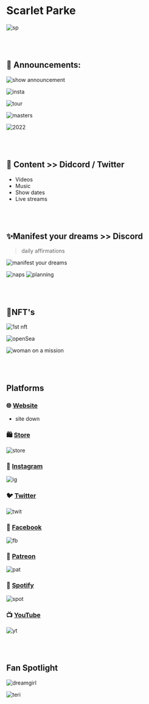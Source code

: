 
# Scarlet Parke
![sp](https://cdn.discordapp.com/attachments/894474009759084564/927806122138669086/FG99EbwXEAUIOtw.png)


<br>
<br>

## 📢 Announcements: 

![show announcement](https://cdn.discordapp.com/attachments/894474009759084564/927801165985505280/unknown.png)

![insta](https://cdn.discordapp.com/attachments/894474009759084564/927817985425543248/unknown.png)

![tour](https://cdn.discordapp.com/attachments/894474009759084564/927805884774625300/unknown.png)

![masters](https://cdn.discordapp.com/attachments/894474009759084564/927806517242101840/unknown.png)

![2022](https://cdn.discordapp.com/attachments/894474009759084564/927807420946866206/unknown.png)

<br>
<br>

## 👀 Content >> Didcord / Twitter
- Videos
- Music
- Show dates
- Live streams

<br>
<br>

## ✨Manifest your dreams >> Discord
> daily affirmations 

![manifest your dreams](https://cdn.discordapp.com/attachments/894474009759084564/927801847975137330/unknown.png)

![naps](https://cdn.discordapp.com/attachments/894474009759084564/927804768917794866/unknown.png)
![planning](https://cdn.discordapp.com/attachments/894474009759084564/927814434276118588/unknown.png)


<br>
<br>

## 🎨NFT's

![1st nft](https://cdn.discordapp.com/attachments/894474009759084564/927806741968715804/unknown.png)

![openSea](https://cdn.discordapp.com/attachments/894474009759084564/927802347969736714/unknown.png)

![woman on a mission](https://cdn.discordapp.com/attachments/894474009759084564/927802994232270858/unknown.png)

<br>
<br>

## Platforms

### 🌐 [Website](https://www.scarletparke.com/?fbclid=IwAR0GbRjXXxA6H4vA4EiLYOR0y15wGxWPdu_MchHOzIDPesIiNfvzh_9gY78)
- site down


### 🛍️ [Store](https://dreamgirlbyscarlet.com/)
![store](https://cdn.discordapp.com/attachments/894474009759084564/927808996939821136/unknown.png)


### 📸 [Instagram](https://www.instagram.com/dreamgirlscarlet/?hl=en)
![ig](https://cdn.discordapp.com/attachments/894474009759084564/927810123538268200/unknown.png)


### 🐦 [Twitter](https://twitter.com/scarletparke)
![twit](https://cdn.discordapp.com/attachments/894474009759084564/927810420293636126/unknown.png)


### 👥 [Facebook](https://www.facebook.com/scarletparke/)
![fb](https://cdn.discordapp.com/attachments/894474009759084564/927811823149924362/unknown.png)


### 💋 [Patreon](https://www.patreon.com/scarletparke_)
![pat](https://cdn.discordapp.com/attachments/894474009759084564/927809538730647552/unknown.png)


### 🎹 [Spotify](https://open.spotify.com/artist/7nxKO7h1QoAFnNMDrMwxSd?si=dM2MLSzER6uehHsEHeHs0A)
![spot](https://cdn.discordapp.com/attachments/894474009759084564/927812283617394688/unknown.png)


### 📺 [YouTube](https://www.youtube.com/channel/UCJoeHnWw7XtTnBQKvl7Jlsw)
![yt](https://cdn.discordapp.com/attachments/894474009759084564/927812493861068820/unknown.png)

<br>
<br>

## Fan Spotlight
![dreamgirl](https://cdn.discordapp.com/attachments/894474009759084564/927810986587594812/unknown.png)

![teri](https://cdn.discordapp.com/attachments/894474009759084564/927817473477197865/unknown.png)



